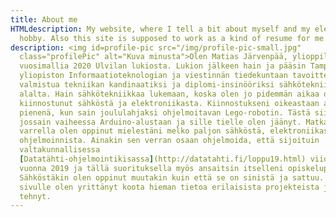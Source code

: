 ```yaml
---
title: About me
HTMLdescription: My website, where I tell a bit about myself and my electronics
  hobby. Also this site is supposed to work as a kind of resume for me.
description: <img id=profile-pic src="/img/profile-pic-small.jpg"
  class="profilePic" alt="Kuva minusta">Olen Matias Järvenpää, ylioppilas
  vuosimallia 2020 Ulvilan lukiosta. Lukion jälkeen hain ja pääsin Tampereen
  yliopiston Informaatioteknologian ja viestinnän tiedekuntaan tavoitteena
  valmistua tekniikan kandinaatiksi ja diplomi-insinööriksi sähkötekniikan
  alalta. Hain sähkötekniikkaa lukemaan, koska olen jo pidemmän aikaa ollut
  kiinnostunut sähköstä ja elektroniikasta. Kiinnostukseni oikeastaan alkoi jo
  pienenä, kun sain joululahjaksi ohjelmoitavan Lego-robotin. Tästä siirryin
  jossain vaiheessa Arduino-alustaan ja sille tielle olen jäänyt. Matkan
  varrella olen oppinut mielestäni melko paljon sähköstä, elektroniikasta ja
  ohjelmoinnista. Ainakin sen verran osaan ohjelmoida, että sijoituin
  valtakunnallisessa
  [Datatähti-ohjelmointikisassa](http://datatahti.fi/loppu19.html) viidenneksi
  vuonna 2019 ja tällä suorituksella myös ansaitsin itselleni opiskelupaikan.
  Sähköstäkin olen oppinut muutakin kuin että se on sinistä ja sattuu. Tälle
  sivulle olen yrittänyt koota hieman tietoa erilaisista projekteista joita olen
  tehnyt.
---
```

